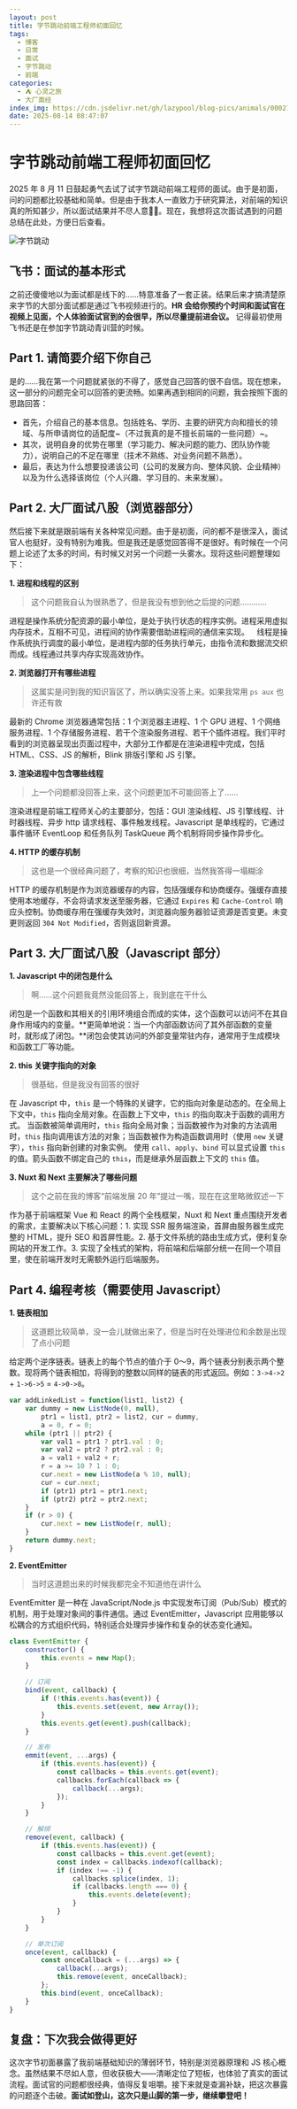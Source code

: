 ```yaml
---
layout: post
title: 字节跳动前端工程师初面回忆
tags:
  - 博客
  - 日常
  - 面试
  - 字节跳动
  - 前端
categories:
  - ⛺ 心灵之旅
  - 大厂面经
index_img: https://cdn.jsdelivr.net/gh/lazypool/blog-pics/animals/00021.jpg
date: 2025-08-14 08:47:07
---
```








# 字节跳动前端工程师初面回忆

2025 年 8 月 11 日鼓起勇气去试了试字节跳动前端工程师的面试。由于是初面，问的问题都比较基础和简单。但是由于我本人一直致力于研究算法，对前端的知识真的所知甚少，所以面试结果并不尽人意😮‍💨。现在，我想将这次面试遇到的问题总结在此处，方便日后查看。

![字节跳动](bytedance.jpg)

## 飞书：面试的基本形式

之前还傻傻地以为面试都是线下的……特意准备了一套正装。结果后来才搞清楚原来字节的大部分面试都是通过飞书视频进行的。**HR 会给你预约个时间和面试官在视频上见面，个人体验面试官到的会很早，所以尽量提前进会议。** 记得最初使用飞书还是在参加字节跳动青训营的时候。

## Part 1. 请简要介绍下你自己

是的……我在第一个问题就紧张的不得了，感觉自己回答的很不自信。现在想来，这一部分的问题完全可以回答的更流畅。如果再遇到相同的问题，我会按照下面的思路回答：

- 首先，介绍自己的基本信息。包括姓名、学历、主要的研究方向和擅长的领域、与所申请岗位的适配度~（不过我真的是不擅长前端的一些问题）~。
- 其次，说明自身的优势在哪里（学习能力、解决问题的能力、团队协作能力），说明自己的不足在哪里（技术不熟练、对业务问题不熟悉）。
- 最后，表达为什么想要投递该公司（公司的发展方向、整体风貌、企业精神）以及为什么选择该岗位（个人兴趣、学习目的、未来发展）。

## Part 2. 大厂面试八股（浏览器部分）

然后接下来就是跟前端有关各种常见问题。由于是初面，问的都不是很深入，面试官人也挺好，没有特别为难我。但是我还是感觉回答得不是很好。有时候在一个问题上论述了太多的时间，有时候又对另一个问题一头雾水。现将这些问题整理如下：

**1. 进程和线程的区别**

> 这个问题我自认为很熟悉了，但是我没有想到他之后提的问题…………

进程是操作系统分配资源的最小单位，是处于执行状态的程序实例。进程采用虚拟内存技术，互相不可见，进程间的协作需要借助进程间的通信来实现。&emsp;线程是操作系统执行调度的最小单位，是进程内部的任务执行单元，由指令流和数据流交织而成。线程通过共享内存实现高效协作。

**2. 浏览器打开有哪些进程**

> 这属实是问到我的知识盲区了，所以确实没答上来。如果我常用 `ps aux` 也许还有救

最新的 Chrome 浏览器通常包括：1 个浏览器主进程、1 个 GPU 进程、1 个网络服务进程、1 个存储服务进程、若干个渲染服务进程、若干个插件进程。我们平时看到的浏览器呈现出页面过程中，大部分工作都是在渲染进程中完成，包括 HTML、CSS、JS 的解析，Blink 排版引擎和 JS 引擎。

**3. 渲染进程中包含哪些线程**

> 上一个问题都没回答上来，这个问题更加不可能回答上了……

渲染进程是前端工程师关心的主要部分，包括：GUI 渲染线程、JS 引擎线程、计时器线程、异步 http 请求线程、事件触发线程。Javascript 是单线程的，它通过事件循环 EventLoop 和任务队列 TaskQueue 两个机制将同步操作异步化。

**4. HTTP 的缓存机制**

> 这也是一个很经典问题了，考察的知识也很细，当然我答得一塌糊涂

HTTP 的缓存机制是作为浏览器缓存的内容，包括强缓存和协商缓存。强缓存直接使用本地缓存，不会将请求发送至服务器，它通过 `Expires` 和 `Cache-Control` 响应头控制。协商缓存用在强缓存失效时，浏览器向服务器验证资源是否变更。未变更则返回 `304 Not Modified`，否则返回新资源。

## Part 3. 大厂面试八股（Javascript 部分）

**1. Javascript 中的闭包是什么**

> 啊……这个问题我竟然没能回答上，我到底在干什么

闭包是一个函数和其相关的引用环境组合而成的实体，这个函数可以访问不在其自身作用域内的变量。**更简单地说：当一个内部函数访问了其外部函数的变量时，就形成了闭包。**闭包会使其访问的外部变量常驻内存，通常用于生成模块和函数工厂等功能。

**2. this 关键字指向的对象**

> 很基础，但是我没有回答的很好

在 Javascript 中，`this` 是一个特殊的关键字，它的指向对象是动态的。在全局上下文中，`this` 指向全局对象。在函数上下文中，`this` 的指向取决于函数的调用方式。
当函数被简单调用时，`this` 指向全局对象；当函数被作为对象的方法调用时，`this` 指向调用该方法的对象；当函数被作为构造函数调用时（使用 `new` 关键字），`this` 指向新创建的对象实例。
使用 `call`、`apply`、`bind` 可以显式设置 `this` 的值。箭头函数不绑定自己的 `this`，而是继承外层函数上下文的 `this` 值。

**3. Nuxt 和 Next 主要解决了哪些问题**

> 这个之前在我的博客“前端发展 20 年”提过一嘴，现在在这里略微叙述一下

作为基于前端框架 Vue 和 React 的两个全栈框架，Nuxt 和 Next 重点围绕开发者的需求，主要解决以下核心问题：1. 实现 SSR 服务端渲染，首屏由服务器生成完整的 HTML，提升 SEO 和首屏性能。2. 基于文件系统的路由生成方式，便利复杂网站的开发工作。3. 实现了全栈式的架构，将前端和后端部分统一在同一个项目里，使在前端开发时无需额外运行后端服务。

## Part 4. 编程考核（需要使用 Javascript）

**1. 链表相加**

> 这道题比较简单，没一会儿就做出来了，但是当时在处理进位和余数是出现了点小问题

给定两个逆序链表。链表上的每个节点的值介于 0～9，两个链表分别表示两个整数。现将两个链表相加，将得到的整数以同样的链表的形式返回。例如：`3->4->2` + `1->6->5` = `4->0->8`。

```Javascript
var addLinkedList = function(list1, list2) {
    var dummy = new ListNode(0, null),
        ptr1 = list1, ptr2 = list2, cur = dummy,
        a = 0, r = 0;
    while (ptr1 || ptr2) {
        var val1 = ptr1 ? ptr1.val : 0;
        var val2 = ptr2 ? ptr2.val : 0;
        a = val1 + val2 + r;
        r = a >= 10 ? 1 : 0;
        cur.next = new ListNode(a % 10, null);
        cur = cur.next;
        if (ptr1) ptr1 = ptr1.next;
        if (ptr2) ptr2 = ptr2.next;
    }
    if (r > 0) {
        cur.next = new ListNode(r, null);
    }
    return dummy.next;
}
```

**2. EventEmitter**

> 当时这道题出来的时候我都完全不知道他在讲什么

EventEmitter 是一种在 JavaScript/Node.js 中实现发布订阅（Pub/Sub）模式的机制，用于处理对象间的事件通信。通过 EventEmitter，Javascript 应用能够以松耦合的方式组织代码，特别适合处理异步操作和复杂的状态变化通知。

```Javascript
class EventEmitter {
    constructor() {
        this.events = new Map();
    }

    // 订阅
    bind(event, callback) {
        if (!this.events.has(event)) {
            this.events.set(event, new Array());
        }
        this.events.get(event).push(callback);
    }

    // 发布
    emmit(event, ...args) {
        if (this.events.has(event)) {
            const callbacks = this.events.get(event);
            callbacks.forEach(callback => {
                callback(...args);
            });
        }
    }

    // 解绑
    remove(event, callback) {
        if (this.events.has(event)) {
            const callbacks = this.event.get(event);
            const index = callbacks.indexof(callback);
            if (index !== -1) {
                callbacks.splice(index, 1);
                if (callbacks.length === 0) {
                    this.events.delete(event);
                }
            }
        }
    }

    // 单次订阅
    once(event, callback) {
        const onceCallback = (...args) => {
            callback(...args);
            this.remove(event, onceCallback);
        };
        this.bind(event, onceCallback);
    }
}
```

## 复盘：下次我会做得更好

这次字节初面暴露了我前端基础知识的薄弱环节，特别是浏览器原理和 JS 核心概念。虽然结果不尽如人意，但收获极大——清晰定位了短板，也体验了真实的面试流程。面试官的问题都很经典，值得反复咀嚼。接下来就是查漏补缺，把这次暴露的问题逐个击破。**面试如登山，这次只是山脚的第一步，继续攀登吧！**

